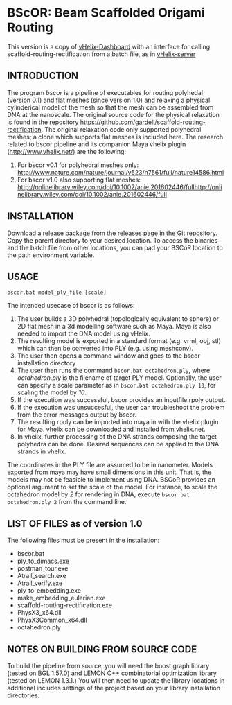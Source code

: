 # BScOR: Beam Scaffolded Origami Routing

This version is a copy of [vHelix-Dashboard](https://github.com/henkkagee/vHelix-Dashboard) with an interface for calling scaffold-routing-rectification from a batch file, as in [vHelix-server](https://github.com/emilhiitola/vHelix-server)

## INTRODUCTION

The program *bscor* is a pipeline of executables for routing polyhedal (version 0.1) and flat meshes (since version 1.0) and relaxing a physical cylinderical model of the mesh so that the mesh can be assembled from DNA at the nanoscale. The original source code for the physical relaxation is found in the repository https://github.com/gardell/scaffold-routing-rectification. The original relaxation code only supported polyhedral meshes; a clone which supports flat meshes is included here. The research related to bscor pipeline and its companion Maya vhelix plugin (http://www.vhelix.net/) are the following: 
1. For bscor v0.1 for polyhedral meshes only: http://www.nature.com/nature/journal/v523/n7561/full/nature14586.html
2. For bscor v1.0 also supporting flat meshes: http://onlinelibrary.wiley.com/doi/10.1002/anie.201602446/fullhttp://onlinelibrary.wiley.com/doi/10.1002/anie.201602446/full
	
## INSTALLATION
Download a release package from the releases page in the Git repository. Copy the parent directory to your desired location. To access the binaries and the batch file from other locations, you can pad your BSCoR location to the path environment variable.
	
## USAGE
`bscor.bat model_ply_file [scale]`
	
The intended usecase of bscor is as follows: 

1. The user builds a 3D polyhedral (topologically equivalent to sphere) or 2D flat mesh in a 3d modelling software such as Maya. Maya is also needed to import the DNA model using vHelix.
2. The resulting model is exported in a standard format (e.g. vrml, obj, stl) which can then be converted into PLY (e.g. using meshconv).  
3. The user then opens a command window and goes to the bscor installation directory
4. The user then runs the command `bscor.bat octahedron.ply`, where *octahedron.ply* is the filename of target PLY model. Optionally, the user can specify a scale parameter as in `bscor.bat octahedron.ply 10`, for scaling the model by *10*. 
5. If the execution was successful, bscor provides an inputfile.rpoly output.
6. If the execution was unsuccesful, the user can troubleshoot the problem from the error messages output by bscor.
7. The resulting rpoly can be imported into maya in with the vhelix plugin for Maya. vhelix can be downloaded and installed from vhelix.net.
8. In vhelix, further processing of the DNA strands composing the target polyhedra can be done. Desired sequences can be applied to the DNA strands in vhelix. 
	
The coordinates in the PLY file are assumed to be in nanometer. Models exported from maya may have small dimensions in this unit. That is, the models may not be feasible to implement using DNA. BSCoR provides an optional argument to set the scale of the model. For instance, to scale the octahedron model by *2* for rendering in DNA, execute `bscor.bat octahedron.ply 2` from the command line.
	
## LIST OF FILES as of version 1.0

The following files must be present in the installation:
* bscor.bat
* ply_to_dimacs.exe
* postman_tour.exe
* Atrail_search.exe
* Atrail_verify.exe
* ply_to_embedding.exe
* make_embedding_eulerian.exe
* scaffold-routing-rectification.exe
* PhysX3_x64.dll
* PhysX3Common_x64.dll
* octahedron.ply

## NOTES ON BUILDING FROM SOURCE CODE

To build the pipeline from source, you will need the boost graph library (tested on BGL 1.57.0) and LEMON C++ combinatorial optimization library (tested on LEMON 1.3.1.) You will then need to update the library locations in additional includes settings of the project based on your library installation directories. 
